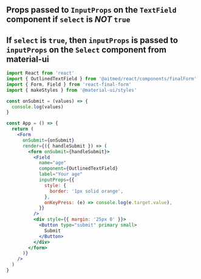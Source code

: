 ## Props passed to `InputProps` on the `TextField` component if `select` is _NOT_ `true`

## If `select` is `true`, then `inputProps` is passed to `inputProps` on the `Select` component from material-ui

<!-- STORY -->

```jsx
import React from 'react'
import { OutlinedTextField } from '@aitmed/react/components/finalForm'
import { Form, Field } from 'react-final-form'
import { makeStyles } from '@material-ui/styles'

const onSubmit = (values) => {
  console.log(values)
}

const App = () => {
  return (
    <Form
      onSubmit={onSubmit}
      render={({ handleSubmit }) => (
        <form onSubmit={handleSubmit}>
          <Field
            name="age"
            component={OutlinedTextField}
            label="Your age"
            inputProps={{
              style: {
                border: '1px solid orange',
              },
              onKeyPress: (e) => console.log(e.target.value),
            }}
          />
          <div style={{ margin: '25px 0' }}>
            <Button type="submit" primary small>
              Submit
            </Button>
          </div>
        </form>
      )}
    />
  )
}
```
